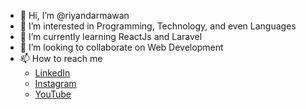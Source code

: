 - 👋 Hi, I’m @riyandarmawan
- 👀 I’m interested in Programming, Technology, and even Languages
- 🌱 I’m currently learning ReactJs and Laravel
- 💞️ I’m looking to collaborate on Web Development
- 📫 How to reach me
  - [LinkedIn](https://linkedin.com/in/riyandarmawan)
  - [Instagram](https://instagram.com/riyandarmawan)
  - [YouTube](https://youtube.com/@riyandarmawan)

<!---
riyandarmawan/riyandarmawan is a ✨ special ✨ repository because its `README.md` (this file) appears on your GitHub profile.
You can click the Preview link to take a look at your changes.
--->
